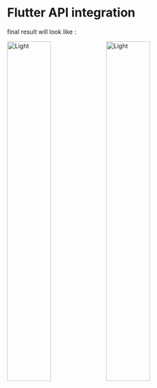 # Flutter API integration

final result will look like :

<p float='left'>
   <img alt="Light" src="https://github.com/Aya-Jafar/flutter-API-integration/blob/main/photo_2023-02-02_04-37-54.jpg" width="45%">
  <img alt="Light" src="https://github.com/Aya-Jafar/flutter-API-integration/blob/main/photo_2022-10-08_20-30-12.jpg" width="45%">
  
<!--   ![alt text](https://github.com/Aya-Jafar/flutter-API-integration/blob/main/photo_2023-02-02_04-37-54.jpg) -->
<!--   ![alt text](https://github.com/Aya-Jafar/flutter-API-integration/blob/main/photo_2022-10-08_20-30-12.jpg) -->
</p>

